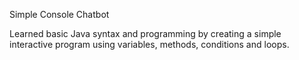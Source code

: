 Simple Console Chatbot

Learned basic Java syntax and programming by creating a simple interactive program using variables, methods, conditions and loops.
